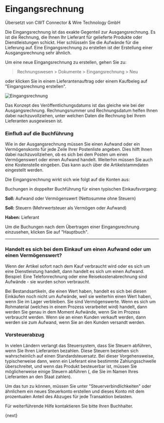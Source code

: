 # Eingangsrechnung

<span class="text-muted contributed-by">Übersetzt von CWT Connector & Wire Technology GmbH</span> 

Die Eingangsrechnung ist das exakte Gegenteil zur Ausgangsrechnung. Es ist die Rechnung, die Ihnen Ihr Lieferant für gelieferte Produkte oder Dienstleistungen schickt. Hier schlüsseln Sie die Aufwände für die Lieferung auf. Eine Eingangsrechnung zu erstellen ist der Erstellung einer Ausgangsrechnung sehr ähnlich.

Um eine neue Eingangsrechnung zu erstellen, gehen Sie zu:

> Rechnungswesen > Dokumente > Eingangsrechnung > Neu

oder klicken Sie in einem Lieferantenauftrag oder einem Kaufbeleg auf "Eingangsrechnung erstellen".

<img class="screenshot" alt="Eingangsrechnung" src="{{docs_base_url}}/assets/img/accounts/purchase-invoice.png">

Das Konzept des Veröffentlichungsdatums ist das gleiche wie bei der Ausgangsrechnung. Rechnungsnummer und Rechnungsdatum helfen Ihnen dabei nachzuvollziehen, unter welchen Daten die Rechnung bei Ihrem Lieferanten ausgewiesen ist.

### Einfluß auf die Buchführung

Wie in der Ausgangsrechnung müssen Sie einen Aufwand oder ein Vermögenskonto für jede Zeile Ihrer Postenliste angeben. Dies hilft Ihnen dabei nachzuvollziehen, ob es sich bei dem Posten um einen Vermögenswert oder einen Aufwand handelt. Weiterhin müssen Sie auch eine Kostenstelle eingeben. Das kann auch über die Artikelstammdaten eingestellt werden.

Die Eingangsrechnung wirkt sich wie folgt auf die Konten aus:

Buchungen in doppelter Buchführung für einen typischen Einkaufsvorgang:

**Soll:** Aufwand oder Vermögenswert (Nettosumme ohne Steuern)

**Soll:** Steuern (Mehrwertsteuer als Vermögen oder Aufwand)

**Haben:** Lieferant

Um die Buchungen nach dem Übertragen einer Eingangsrechnung einzusehen, klicken Sie auf "Hauptbuch".

---

### Handelt es sich bei dem Einkauf um einen Aufwand oder um einen Vermögenswert?

Wenn der Artikel sofort nach dem Kauf verbraucht wird oder es sich um eine Dienstleistung handelt, dann handelt es sich um einen Aufwand. Beispiel: Eine Telefonrechnung oder eine Reisekostenabrechnung sind Aufwände - sie wurden schon verbraucht.

Bei Bestandsartikeln, die einen Wert haben, handelt es sich bei diesen Einkäufen noch nicht um Aufwände, weil sie weiterhin einen Wert haben, wenn Sie im Lager verbleiben. Sie sind Vermögenswerte. Wenn es sich um Rohmaterial (welches in einem Prozess verarbeitet wird) handelt, dann werden Sie genau in dem Moment Aufwände, wenn Sie im Prozess verbraucht werden. Wenn sie an einen Kunden verkauft werden, dann werden sie zum Aufwand, wenn Sie an den Kunden versandt werden.

### Vorsteuerabzug

In vielen Ländern verlangt das Steuersystem, dass Sie Steuern abführen, wenn Sie Ihren Lieferanten bezahlen. Diese Steuern beziehen sich wahrscheinlich auf einen Standardsteuersatz. Bei dieser Vorgehensweise, typischerweise dann, wenn ein Lieferant eine bestimmte Zahlungsschwelle überschreitet, und wenn das Produkt besteuerbar ist, müssen Sie möglicherweise einige Steuern abführen (, die Sie im Namen Ihres Lieferanten an den Staat zahlen).

Um das tun zu können, müssen Sie unter "Steuerverbindlichkeiten" oder ähnlichem ein neues Steuerkonto erstellen und dieses Konto mit dem prozentualen Anteil des Abzuges für jede Transaktion belasten.

Für weiterführende Hilfe kontaktieren Sie bitte Ihren Buchhalter.

{next}
